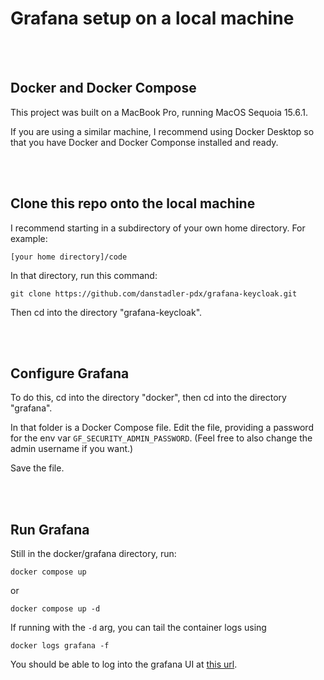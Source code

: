 # Grafana setup on a local machine

<br><br>
## Docker and Docker Compose

This project was built on a MacBook Pro, running MacOS Sequoia 15.6.1. 

If you are using a similar machine, I recommend using Docker Desktop so that you have Docker and Docker Componse installed and ready.



<br><br>
## Clone this repo onto the local machine

I recommend starting in a subdirectory of your own home directory. For example: 

```[your home directory]/code```

In that directory, run this command:

```git clone https://github.com/danstadler-pdx/grafana-keycloak.git```

Then cd into the directory "grafana-keycloak".



<br><br>

## Configure Grafana

To do this, cd into the directory "docker", then cd into the directory "grafana".

In that folder is a Docker Compose file. Edit the file, providing a password for the env var ```GF_SECURITY_ADMIN_PASSWORD```. (Feel free to also change the admin username if you want.)

Save the file.


<br><br>

## Run Grafana

Still in the docker/grafana directory, run: 

```docker compose up```

or

```docker compose up -d```

If running with the ```-d``` arg, you can tail the container logs using 

```docker logs grafana -f```


You should be able to log into the grafana UI at [this url](http://localhost:3000).

